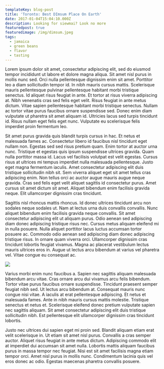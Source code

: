 ```yaml
---
templateKey: blog-post
title: 'Toronto: Best DImsum Place On Earth'
date: 2017-01-04T15:04:10.000Z
description: Looking for siewmai? Look no more
featuredpost: true
featuredimage: /img/dimsum.jpeg
tags:
  - jamaica
  - green beans
  - flavor
  - tasting
---
```

Lorem ipsum dolor sit amet, consectetur adipiscing elit, sed do eiusmod tempor incididunt ut labore et dolore magna aliqua. Sit amet nisl purus in mollis nunc sed. Orci nulla pellentesque dignissim enim sit amet. Porttitor leo a diam sollicitudin tempor id. In nibh mauris cursus mattis. Scelerisque mauris pellentesque pulvinar pellentesque habitant morbi tristique senectus. Id aliquet risus feugiat in ante. Et tortor at risus viverra adipiscing at. Nibh venenatis cras sed felis eget velit. Risus feugiat in ante metus dictum. Vitae sapien pellentesque habitant morbi tristique senectus. Nullam ac tortor vitae purus faucibus ornare suspendisse sed. Donec enim diam vulputate ut pharetra sit amet aliquam id. Ultricies lacus sed turpis tincidunt id. Risus nullam eget felis eget nunc. Vulputate eu scelerisque felis imperdiet proin fermentum leo.

Sit amet purus gravida quis blandit turpis cursus in hac. Et netus et malesuada fames ac. Consectetur libero id faucibus nisl tincidunt eget nullam non. Egestas sed sed risus pretium quam. Enim tortor at auctor urna nunc. Tristique et egestas quis ipsum suspendisse ultrices gravida. Quam nulla porttitor massa id. Lacus vel facilisis volutpat est velit egestas. Cursus risus at ultrices mi tempus imperdiet nulla malesuada pellentesque. Justo eget magna fermentum iaculis. Amet consectetur adipiscing elit duis tristique sollicitudin nibh sit. Sem viverra aliquet eget sit amet tellus cras adipiscing enim. Non tellus orci ac auctor augue mauris augue neque gravida. Cras sed felis eget velit aliquet sagittis id consectetur purus. Amet cursus sit amet dictum sit amet. Aliquet bibendum enim facilisis gravida neque. Elit ullamcorper dignissim cras tincidunt.

Sagittis nisl rhoncus mattis rhoncus. Id donec ultrices tincidunt arcu non sodales neque sodales ut. Nam at lectus urna duis convallis convallis. Nunc aliquet bibendum enim facilisis gravida neque convallis. Sit amet consectetur adipiscing elit ut aliquam purus. Odio aenean sed adipiscing diam donec adipiscing tristique risus nec. Cursus metus aliquam eleifend mi in nulla posuere. Nulla aliquet porttitor lacus luctus accumsan tortor posuere ac. Commodo odio aenean sed adipiscing diam donec adipiscing tristique risus. In ornare quam viverra orci. Ullamcorper dignissim cras tincidunt lobortis feugiat vivamus. Magna ac placerat vestibulum lectus mauris ultrices eros in. Augue ut lectus arcu bibendum at varius vel pharetra vel. Vitae congue eu consequat ac.

![](/img/toronto.jpeg)

Varius morbi enim nunc faucibus a. Sapien nec sagittis aliquam malesuada bibendum arcu vitae. Cras ornare arcu dui vivamus arcu felis bibendum. Tortor vitae purus faucibus ornare suspendisse. Tincidunt praesent semper feugiat nibh sed. Ut lectus arcu bibendum at. Consequat mauris nunc congue nisi vitae. A iaculis at erat pellentesque adipiscing. Et netus et malesuada fames. Ante in nibh mauris cursus mattis molestie. Tristique senectus et netus et. Scelerisque eleifend donec pretium vulputate sapien nec sagittis aliquam. Sit amet consectetur adipiscing elit duis tristique sollicitudin nibh. Est pellentesque elit ullamcorper dignissim cras tincidunt lobortis.

Justo nec ultrices dui sapien eget mi proin sed. Blandit aliquam etiam erat velit scelerisque in. Ut etiam sit amet nisl purus. Convallis a cras semper auctor. Aliquet risus feugiat in ante metus dictum. Adipiscing commodo elit at imperdiet dui accumsan sit amet nulla. Lobortis mattis aliquam faucibus purus in massa tempor nec feugiat. Nisi est sit amet facilisis magna etiam tempor orci. Amet nisl purus in mollis nunc. Condimentum lacinia quis vel eros donec ac odio. Egestas maecenas pharetra convallis posuere.
